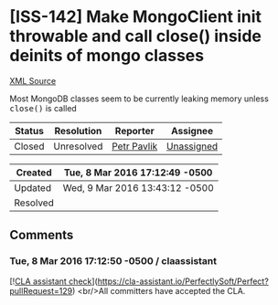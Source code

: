 # [ISS-142] Make MongoClient init throwable and call close() inside deinits of mongo classes

[XML Source](./xml/ISS-142.xml)
<p><p>Most MongoDB classes seem to be currently leaking memory unless <tt>close()</tt> is called</p></p>





Status|Resolution|Reporter|Assignee
------|----------|--------|--------
Closed|Unresolved|[Petr Pavlik](petrpavlik)|[Unassigned]($-1)





Created|Tue, 8 Mar 2016 17:12:49 -0500
-------|--------------
Updated|Wed, 9 Mar 2016 13:43:12 -0500
Resolved|


## Comments




### Tue, 8 Mar 2016 17:12:50 -0500 / claassistant 

<p><p>[!<a href="https://cla-assistant.io/pull/badge/signed" class="external-link" rel="nofollow">CLA assistant check</a>](<a href="https://cla-assistant.io/PerfectlySoft/Perfect?pullRequest=129" class="external-link" rel="nofollow">https://cla-assistant.io/PerfectlySoft/Perfect?pullRequest=129</a>) &lt;br/&gt;All committers have accepted the CLA.</p></p>


